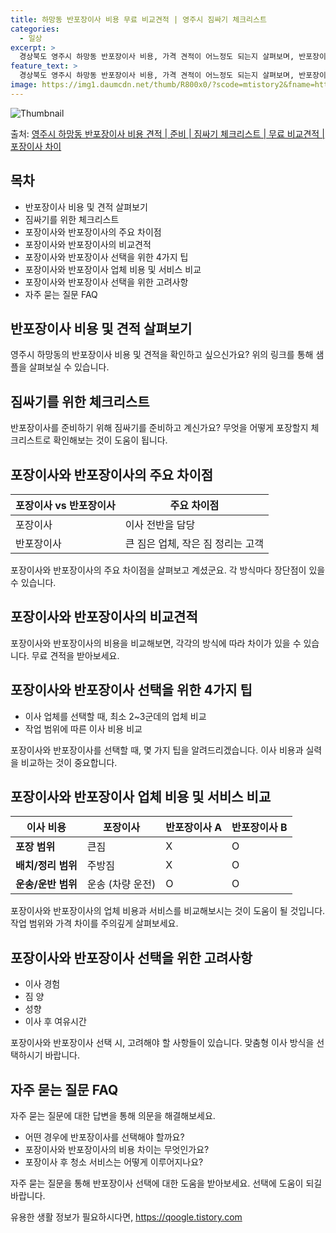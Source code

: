 ```yaml
---
title: 하망동 반포장이사 비용 무료 비교견적 | 영주시 짐싸기 체크리스트
categories:
  - 일상
excerpt: >
  경상북도 영주시 하망동 반포장이사 비용, 가격 견적이 어느정도 되는지 살펴보며, 반포장이사를 준비함에 있어 짐싸기 준비 체크리스트가 무엇인지 보겠습니다. 마지막으로 포장이사와 차이점을 통해 무료 비교견적으로 어떤 것이 더 합리적인 선택인지 공유 드립니다.영주시 하망동 포장이사 견적 샘플 보기 👈 클릭영주시 하망동 포장이사 가격 살펴보기 👈 클릭영주시 하망동 반포장이사 평균 이사 비용평수영주시 하망동 평균 이사 비용원룸 이사9평 이하 (1톤)30만원~투룸/쓰리룸 이사16평 ~ 20평 (2.5톤)80만원~쓰리룸 이사21평 (5톤) ~110만원~우리집 무료 이사견적 받기 👈 클릭포장 vs 반포장: 주요 차이점포장이사는 이사 전반을 담당하는 반면, 반포장이사는 큰 짐은 업체가, 작은 짐 정리는 고객이 맡는..
feature_text: >
  경상북도 영주시 하망동 반포장이사 비용, 가격 견적이 어느정도 되는지 살펴보며, 반포장이사를 준비함에 있어 짐싸기 준비 체크리스트가 무엇인지 보겠습니다. 마지막으로 포장이사와 차이점을 통해 무료 비교견적으로 어떤 것이 더 합리적인 선택인지 공유 드립니다.영주시 하망동 포장이사 견적 샘플 보기 👈 클릭영주시 하망동 포장이사 가격 살펴보기 👈 클릭영주시 하망동 반포장이사 평균 이사 비용평수영주시 하망동 평균 이사 비용원룸 이사9평 이하 (1톤)30만원~투룸/쓰리룸 이사16평 ~ 20평 (2.5톤)80만원~쓰리룸 이사21평 (5톤) ~110만원~우리집 무료 이사견적 받기 👈 클릭포장 vs 반포장: 주요 차이점포장이사는 이사 전반을 담당하는 반면, 반포장이사는 큰 짐은 업체가, 작은 짐 정리는 고객이 맡는..
image: https://img1.daumcdn.net/thumb/R800x0/?scode=mtistory2&fname=https%3A%2F%2Fblog.kakaocdn.net%2Fdn%2FloBDU%2FbtsHbRnva0q%2Fq5tK6CPfO2EcoLkylgUYJ1%2Fimg.webp
---
```


![Thumbnail](https://img1.daumcdn.net/thumb/R800x0/?scode=mtistory2&fname=https%3A%2F%2Fblog.kakaocdn.net%2Fdn%2FloBDU%2FbtsHbRnva0q%2Fq5tK6CPfO2EcoLkylgUYJ1%2Fimg.webp)

<p>출처: <a href="https://qoogle.tistory.com/9469" rel="dofollow">영주시 하망동 반포장이사 비용 견적 | 준비 | 짐싸기 체크리스트 | 무료 비교견적 | 포장이사 차이</a> </p>

## 목차

  * 반포장이사 비용 및 견적 살펴보기
  * 짐싸기를 위한 체크리스트
  * 포장이사와 반포장이사의 주요 차이점
  * 포장이사와 반포장이사의 비교견적
  * 포장이사와 반포장이사 선택을 위한 4가지 팁
  * 포장이사와 반포장이사 업체 비용 및 서비스 비교
  * 포장이사와 반포장이사 선택을 위한 고려사항
  * 자주 묻는 질문 FAQ



## 반포장이사 비용 및 견적 살펴보기

영주시 하망동의 반포장이사 비용 및 견적을 확인하고 싶으신가요? 위의 링크를 통해 샘플을 살펴보실 수 있습니다.

## 짐싸기를 위한 체크리스트

반포장이사를 준비하기 위해 짐싸기를 준비하고 계신가요? 무엇을 어떻게 포장할지 체크리스트로 확인해보는 것이 도움이 됩니다.

## 포장이사와 반포장이사의 주요 차이점

포장이사 vs 반포장이사 | 주요 차이점  
---|---  
포장이사 | 이사 전반을 담당  
반포장이사 | 큰 짐은 업체, 작은 짐 정리는 고객  
  
포장이사와 반포장이사의 주요 차이점을 살펴보고 계셨군요. 각 방식마다 장단점이 있을 수 있습니다.

## 포장이사와 반포장이사의 비교견적

포장이사와 반포장이사의 비용을 비교해보면, 각각의 방식에 따라 차이가 있을 수 있습니다. 무료 견적을 받아보세요.

## 포장이사와 반포장이사 선택을 위한 4가지 팁

  * 이사 업체를 선택할 때, 최소 2~3군데의 업체 비교
  * 작업 범위에 따른 이사 비용 비교

포장이사와 반포장이사를 선택할 때, 몇 가지 팁을 알려드리겠습니다. 이사 비용과 실력을 비교하는 것이 중요합니다.

## 포장이사와 반포장이사 업체 비용 및 서비스 비교

**이사 비용** | **포장이사** | **반포장이사 A** | **반포장이사 B**  
---|---|---|---  
**포장 범위** | 큰짐 | X | O  
**배치/정리 범위** | 주방짐 | X | O  
**운송/운반 범위** | 운송 (차량 운전) | O | O  
  
포장이사와 반포장이사의 업체 비용과 서비스를 비교해보시는 것이 도움이 될 것입니다. 작업 범위와 가격 차이를 주의깊게 살펴보세요.

## 포장이사와 반포장이사 선택을 위한 고려사항

  * 이사 경험
  * 짐 양
  * 성향
  * 이사 후 여유시간

포장이사와 반포장이사 선택 시, 고려해야 할 사항들이 있습니다. 맞춤형 이사 방식을 선택하시기 바랍니다.

## 자주 묻는 질문 FAQ

자주 묻는 질문에 대한 답변을 통해 의문을 해결해보세요.

  * 어떤 경우에 반포장이사를 선택해야 할까요?
  * 포장이사와 반포장이사의 비용 차이는 무엇인가요?
  * 포장이사 후 청소 서비스는 어떻게 이루어지나요?

자주 묻는 질문을 통해 반포장이사 선택에 대한 도움을 받아보세요. 선택에 도움이 되길 바랍니다.



 

유용한 생활 정보가 필요하시다면, <a href="https://qoogle.tistory.com" rel="dofollow">https://qoogle.tistory.com</a>



